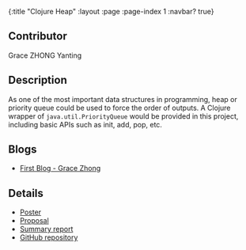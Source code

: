 {:title "Clojure Heap"
 :layout :page
 :page-index 1
 :navbar? true}

## Contributor
Grace ZHONG Yanting

## Description
As one of the most important data structures in programming, heap or priority queue could be used to force the order of outputs. A Clojure wrapper of ```java.util.PriorityQueue``` would be provided in this project, including basic APIs such as init, add, pop, etc.

## Blogs
- [First Blog - Grace Zhong](/posts-output/2022-02-24-Blog-Post-Grace-ZHONG-Yanting/2022-02-24-Blog-Post-Grace-ZHONG-Yanting)

## Details
- [Poster](/pdf/Poster-Grace-ZHONG-Yanting.pdf)
- [Proposal](/pdf/Proposal-Grace-ZHONG-Yanting.pdf)
- [Summary report](/pdf/Report-Grace-ZHONG-Yanting.pdf)
- [GitHub repository](https://github.com/clojure-finance/clojure-heap2)